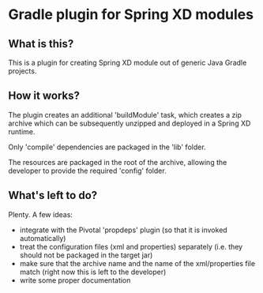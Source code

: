 Gradle plugin for Spring XD modules
===================================

What is this?
-------------

This is a plugin for creating Spring XD module out of generic Java Gradle projects.

How it works?
-------------

The plugin creates an additional 'buildModule' task, which creates a zip archive
which can be subsequently unzipped and deployed in a Spring XD runtime. 

Only 'compile' dependencies are packaged in the 'lib' folder. 

The resources are packaged in the root of the archive, allowing the developer to provide the required 'config' folder.

What's left to do?
------------------

Plenty. A few ideas:
 
- integrate with the Pivotal 'propdeps' plugin (so that it is invoked automatically)
- treat the configuration files (xml and properties) separately (i.e. they should not be packaged in the target jar)
- make sure that the archive name and the name of the xml/properties file match (right now this is left to the developer)
- write some proper documentation

